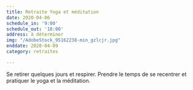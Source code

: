 ```yaml
---
title: Retraite Yoga et méditation
date: 2020-04-06
schedule_in: '9:00'
schedule_out: '18:00'
address: à déterminer
img: "/AdobeStock_95162238-min_gzlcjr.jpg"
enddate: 2020-04-09
category: retraites

---
```

Se retirer quelques jours et respirer. Prendre le temps de se recentrer et pratiquer le yoga et la méditation. 